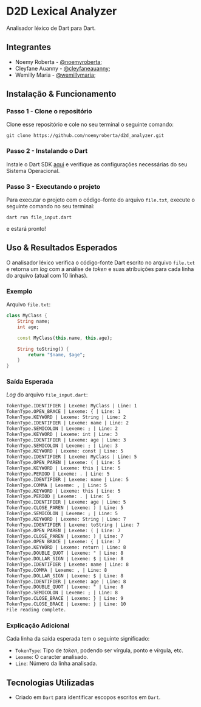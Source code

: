 # D2D Lexical Analyzer

Analisador léxico de Dart para Dart.

## Integrantes

- Noemy Roberta - [@noemyroberta](https://github.com/noemyroberta/);
- Cleyfane Auanny - [@cleyfaneauanny](https://github.com/cleyfaneauanny);
- Wemilly Maria - [@wemillymaria](https://github.com/wemillymaria/);

## Instalação & Funcionamento

### Passo 1 - Clone o repositório

Clone esse repositório e cole no seu terminal o seguinte comando:

``
git clone https://github.com/noemyroberta/d2d_analyzer.git
``

### Passo 2 - Instalando o Dart

Instale o Dart SDK [aqui](https://dart.dev/get-dart/archive) e verifique as configurações necessárias do seu Sistema Operacional.

### Passo 3 - Executando o projeto

Para executar o projeto com o código-fonte do arquivo `file.txt`, execute o seguinte comando no seu terminal:

``
dart run file_input.dart
``

e estará pronto!

## Uso & Resultados Esperados

O analisador léxico verifica o código-fonte Dart escrito no arquivo `file.txt` e retorna um _log_ com a análise de _token_ e suas atribuições para cada linha do arquivo (atual com 10 linhas).

### Exemplo

Arquivo `file.txt`:

```dart
class MyClass {
    String name;
    int age;

    const MyClass(this.name, this.age);

    String toString() {
        return "$name, $age";
    }
}
```

### Saída Esperada

_Log_ do arquivo `file_input.dart`:

```txt
TokenType.IDENTIFIER | Lexeme: MyClass | Line: 1
TokenType.OPEN_BRACE | Lexeme: { | Line: 1
TokenType.KEYWORD | Lexeme: String | Line: 2
TokenType.IDENTIFIER | Lexeme: name | Line: 2
TokenType.SEMICOLON | Lexeme: ; | Line: 2
TokenType.KEYWORD | Lexeme: int | Line: 3
TokenType.IDENTIFIER | Lexeme: age | Line: 3
TokenType.SEMICOLON | Lexeme: ; | Line: 3
TokenType.KEYWORD | Lexeme: const | Line: 5
TokenType.IDENTIFIER | Lexeme: MyClass | Line: 5
TokenType.OPEN_PAREN | Lexeme: ( | Line: 5
TokenType.KEYWORD | Lexeme: this | Line: 5
TokenType.PERIOD | Lexeme: . | Line: 5
TokenType.IDENTIFIER | Lexeme: name | Line: 5
TokenType.COMMA | Lexeme: , | Line: 5
TokenType.KEYWORD | Lexeme: this | Line: 5
TokenType.PERIOD | Lexeme: . | Line: 5
TokenType.IDENTIFIER | Lexeme: age | Line: 5
TokenType.CLOSE_PAREN | Lexeme: ) | Line: 5
TokenType.SEMICOLON | Lexeme: ; | Line: 5
TokenType.KEYWORD | Lexeme: String | Line: 7
TokenType.IDENTIFIER | Lexeme: toString | Line: 7
TokenType.OPEN_PAREN | Lexeme: ( | Line: 7
TokenType.CLOSE_PAREN | Lexeme: ) | Line: 7
TokenType.OPEN_BRACE | Lexeme: { | Line: 7
TokenType.KEYWORD | Lexeme: return | Line: 8
TokenType.DOUBLE_QUOT | Lexeme: " | Line: 8
TokenType.DOLLAR_SIGN | Lexeme: $ | Line: 8
TokenType.IDENTIFIER | Lexeme: name | Line: 8
TokenType.COMMA | Lexeme: , | Line: 8
TokenType.DOLLAR_SIGN | Lexeme: $ | Line: 8
TokenType.IDENTIFIER | Lexeme: age | Line: 8
TokenType.DOUBLE_QUOT | Lexeme: " | Line: 8
TokenType.SEMICOLON | Lexeme: ; | Line: 8
TokenType.CLOSE_BRACE | Lexeme: } | Line: 9
TokenType.CLOSE_BRACE | Lexeme: } | Line: 10
File reading complete.
```

### Explicação Adicional

Cada linha da saída esperada tem o seguinte significado:

- `TokenType`: Tipo de _token_, podendo ser vírgula, ponto e vírgula, etc.
- `Lexeme`: O caracter analisado.
- `Line`: Número da linha analisada.

## Tecnologias Utilizadas

- Criado em `Dart` para identificar escopos escritos em `Dart`.
